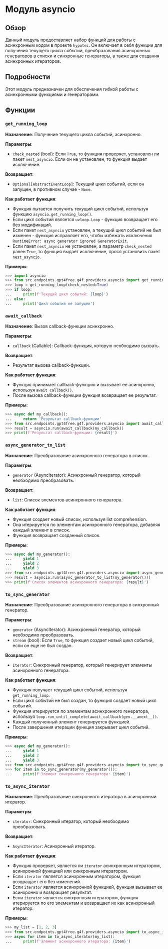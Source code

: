 # Модуль asyncio

## Обзор

Данный модуль предоставляет набор функций для работы с асинхронным кодом в проекте `hypotez`. Он включает в себя функции для получения текущего цикла событий, преобразования асинхронных генераторов в списки и синхронные генераторы, а также для создания асинхронных итераторов.

## Подробности

Этот модуль предназначен для обеспечения гибкой работы с асинхронными функциями и генераторами. 

## Функции

### `get_running_loop`

**Назначение**: Получение текущего цикла событий, асинхронно. 

**Параметры**:
- `check_nested` (bool): Если `True`, то функция проверяет, установлен ли пакет `nest_asyncio`. Если он не установлен, то функция выдает исключение.

**Возвращает**:
- `Optional[AbstractEventLoop]`: Текущий цикл событий, если он запущен, в противном случае - `None`.

**Как работает функция**:
- Функция пытается получить текущий цикл событий, используя функцию `asyncio.get_running_loop()`.
- Если цикл событий является `uvloop.Loop`  - функция возвращает его без модификаций.
- Если пакет `nest_asyncio` установлен, а текущий цикл событий не был изменен - функция исправляет его, чтобы избежать исключения `RuntimeError: async generator ignored GeneratorExit`.
- Если пакет `nest_asyncio` не установлен, а параметр `check_nested` равен `True`, то функция выдает исключение, прося установить пакет `nest_asyncio`.

**Примеры**:

```python
>>> import asyncio
>>> from src.endpoints.gpt4free.g4f.providers.asyncio import get_running_loop
>>> loop = get_running_loop(check_nested=True)
>>> if loop:
...     print(f'Текущий цикл событий: {loop}')
... else:
...     print('Цикл событий не запущен')
```

### `await_callback`

**Назначение**: Вызов callback-функции асинхронно.

**Параметры**:
- `callback` (Callable): Callback-функция, которую необходимо вызвать.

**Возвращает**:
- Результат вызова callback-функции.

**Как работает функция**:
- Функция принимает callback-функцию и вызывает ее асинхронно, используя `await callback()`.
- После вызова callback-функции функция возвращает ее результат.

**Примеры**:

```python
>>> async def my_callback():
...     return 'Результат callback-функции'
>>> from src.endpoints.gpt4free.g4f.providers.asyncio import await_callback
>>> result = asyncio.run(await_callback(my_callback))
>>> print(f'Результат callback-функции: {result}')
```


### `async_generator_to_list`

**Назначение**: Преобразование асинхронного генератора в список.

**Параметры**:
- `generator` (AsyncIterator): Асинхронный генератор, который необходимо преобразовать.

**Возвращает**:
- `list`: Список элементов асинхронного генератора.

**Как работает функция**:
- Функция создает новый список, используя list comprehension.
- Она итерируется по элементам асинхронного генератора, добавляя каждый элемент в список.
- Функция возвращает созданный список.

**Примеры**:

```python
>>> async def my_generator():
...     yield 1
...     yield 2
...     yield 3
>>> from src.endpoints.gpt4free.g4f.providers.asyncio import async_generator_to_list
>>> result = asyncio.run(async_generator_to_list(my_generator()))
>>> print(f'Список элементов асинхронного генератора: {result}')
```

### `to_sync_generator`

**Назначение**: Преобразование асинхронного генератора в синхронный генератор.

**Параметры**:
- `generator` (AsyncIterator): Асинхронный генератор, который необходимо преобразовать.
- `stream` (bool): Если `True`, то функция создает новый цикл событий, если он еще не был создан.

**Возвращает**:
- `Iterator`: Синхронный генератор, который генерирует элементы асинхронного генератора.

**Как работает функция**:
- Функция получает текущий цикл событий, используя `get_running_loop`.
- Если цикл событий не был создан, то функция создает новый цикл событий.
- Функция итерируется по элементам асинхронного генератора, используя `loop.run_until_complete(await_callback(gen.__anext__))`.
- Каждый полученный элемент генерируется функцией.
- После завершения итерации функция закрывает цикл событий.

**Примеры**:

```python
>>> async def my_generator():
...     yield 1
...     yield 2
...     yield 3
>>> from src.endpoints.gpt4free.g4f.providers.asyncio import to_sync_generator
>>> for item in to_sync_generator(my_generator()):
...     print(f'Элемент синхронного генератора: {item}')
```


### `to_async_iterator`

**Назначение**: Преобразование синхронного итератора в асинхронный итератор.

**Параметры**:
- `iterator`: Синхронный итератор, который необходимо преобразовать.

**Возвращает**:
- `AsyncIterator`: Асинхронный итератор.

**Как работает функция**:
- Функция проверяет, является ли `iterator` асинхронным итератором, асинхронной функцией или синхронным итератором.
- Если `iterator` является асинхронным итератором, функция возвращает его без изменений.
- Если `iterator` является асинхронной функцией, функция вызывает ее асинхронно и возвращает результат.
- Если `iterator` является синхронным итератором, функция итерируется по его элементам и возвращает их как асинхронный итератор.

**Примеры**:

```python
>>> my_list = [1, 2, 3]
>>> from src.endpoints.gpt4free.g4f.providers.asyncio import to_async_iterator
>>> async for item in to_async_iterator(my_list):
...     print(f'Элемент асинхронного итератора: {item}')